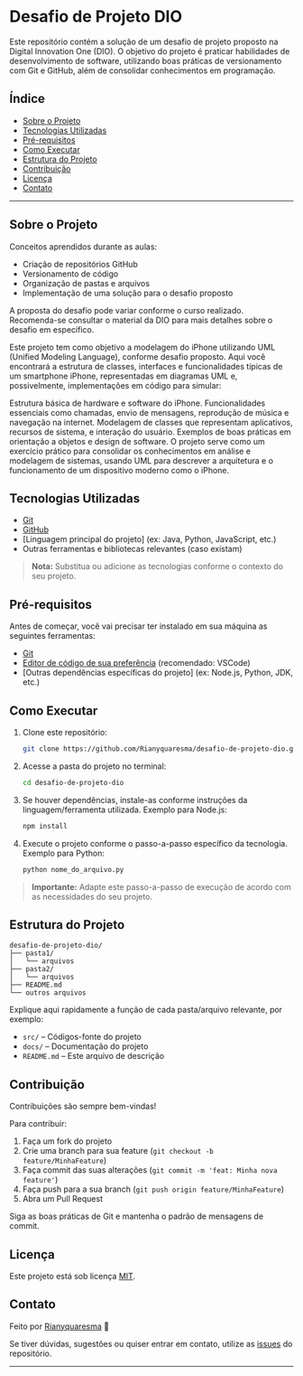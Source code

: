 # Desafio de Projeto DIO

Este repositório contém a solução de um desafio de projeto proposto na Digital Innovation One (DIO). O objetivo do projeto é praticar habilidades de desenvolvimento de software, utilizando boas práticas de versionamento com Git e GitHub, além de consolidar conhecimentos em programação.

## Índice

- [Sobre o Projeto](#sobre-o-projeto)
- [Tecnologias Utilizadas](#tecnologias-utilizadas)
- [Pré-requisitos](#pré-requisitos)
- [Como Executar](#como-executar)
- [Estrutura do Projeto](#estrutura-do-projeto)
- [Contribuição](#contribuição)
- [Licença](#licença)
- [Contato](#contato)

---

## Sobre o Projeto

Conceitos aprendidos durante as aulas:

- Criação de repositórios GitHub
- Versionamento de código
- Organização de pastas e arquivos
- Implementação de uma solução para o desafio proposto

A proposta do desafio pode variar conforme o curso realizado. Recomenda-se consultar o material da DIO para mais detalhes sobre o desafio em específico.

Este projeto tem como objetivo a modelagem do iPhone utilizando UML (Unified Modeling Language), conforme desafio proposto. Aqui você encontrará a estrutura de classes, interfaces e funcionalidades típicas de um smartphone iPhone, representadas em diagramas UML e, possivelmente, implementações em código para simular:

Estrutura básica de hardware e software do iPhone.
Funcionalidades essenciais como chamadas, envio de mensagens, reprodução de música e navegação na internet.
Modelagem de classes que representam aplicativos, recursos de sistema, e interação do usuário.
Exemplos de boas práticas em orientação a objetos e design de software.
O projeto serve como um exercício prático para consolidar os conhecimentos em análise e modelagem de sistemas, usando UML para descrever a arquitetura e o funcionamento de um dispositivo moderno como o iPhone.

## Tecnologias Utilizadas

- [Git](https://git-scm.com/)
- [GitHub](https://github.com/)
- [Linguagem principal do projeto] (ex: Java, Python, JavaScript, etc.)
- Outras ferramentas e bibliotecas relevantes (caso existam)

> **Nota:** Substitua ou adicione as tecnologias conforme o contexto do seu projeto.

## Pré-requisitos

Antes de começar, você vai precisar ter instalado em sua máquina as seguintes ferramentas:

- [Git](https://git-scm.com)
- [Editor de código de sua preferência](https://code.visualstudio.com/) (recomendado: VSCode)
- [Outras dependências específicas do projeto] (ex: Node.js, Python, JDK, etc.)

## Como Executar

1. Clone este repositório:
    ```bash
    git clone https://github.com/Rianyquaresma/desafio-de-projeto-dio.git
    ```

2. Acesse a pasta do projeto no terminal:
    ```bash
    cd desafio-de-projeto-dio
    ```

3. Se houver dependências, instale-as conforme instruções da linguagem/ferramenta utilizada. Exemplo para Node.js:
    ```bash
    npm install
    ```

4. Execute o projeto conforme o passo-a-passo específico da tecnologia. Exemplo para Python:
    ```bash
    python nome_do_arquivo.py
    ```

> **Importante:** Adapte este passo-a-passo de execução de acordo com as necessidades do seu projeto.

## Estrutura do Projeto

```
desafio-de-projeto-dio/
├── pasta1/
│   └── arquivos
├── pasta2/
│   └── arquivos
├── README.md
└── outros arquivos
```

Explique aqui rapidamente a função de cada pasta/arquivo relevante, por exemplo:

- `src/` – Códigos-fonte do projeto
- `docs/` – Documentação do projeto
- `README.md` – Este arquivo de descrição

## Contribuição

Contribuições são sempre bem-vindas!

Para contribuir:

1. Faça um fork do projeto
2. Crie uma branch para sua feature (`git checkout -b feature/MinhaFeature`)
3. Faça commit das suas alterações (`git commit -m 'feat: Minha nova feature'`)
4. Faça push para a sua branch (`git push origin feature/MinhaFeature`)
5. Abra um Pull Request

Siga as boas práticas de Git e mantenha o padrão de mensagens de commit.

## Licença

Este projeto está sob licença [MIT](LICENSE).

## Contato

Feito por [Rianyquaresma](https://github.com/Rianyquaresma) 🚀

Se tiver dúvidas, sugestões ou quiser entrar em contato, utilize as [issues](https://github.com/Rianyquaresma/desafio-de-projeto-dio/issues) do repositório.

---
